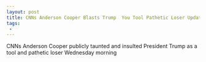 ```yaml
---
layout: post
title: CNNs Anderson Cooper Blasts Trump  You Tool Pathetic Loser Update Hacked
tags:
 -
---
```

CNNs Anderson Cooper publicly taunted and insulted President Trump as a tool and pathetic loser Wednesday morning

